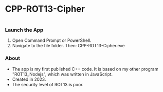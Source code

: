 # CPP-ROT13-Cipher

<img src=""/>

### Launch the App

1) Open Command Prompt or PowerShell.
2) Navigate to the file folder. Then: CPP-ROT13-Cipher.exe

### About

- The app is my first published C++ code. It is based on my other program "ROT13_Nodejs", which was written in JavaScript.
- Created in 2023. 
- The security level of ROT13 is poor.
